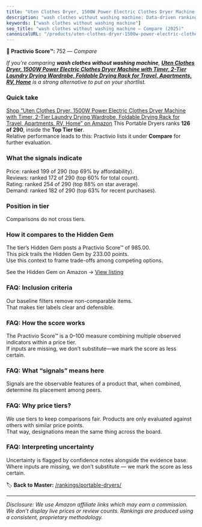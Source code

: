 ```yaml
---
title: "Uten Clothes Dryer, 1500W Power Electric Clothes Dryer Machine with Timer, 2-Tier Laundry Drying Wardrobe, Foldable Drying Rack for Travel, Apartments, RV, Home"
description: "wash clothes without washing machine: Data-driven ranking using the Practivio Score™. Positioned by quality, value, demand, findability, momentum."
keywords: ["wash clothes without washing machine"]
seo_title: "wash clothes without washing machine — Compare (2025)"
canonicalURL: "/products/uten-clothes-dryer-1500w-power-electric-clothes-dryer-machine-with-timer-2-tier-laundry-drying-wardrobe-foldable-drying-rack-for-travel-apartments-rv-home-B0CMXGK4B3/"
---
```


**🛒 Practivio Score™:** 752 — _Compare_


*If you're comparing **wash clothes without washing machine**, **[Uten Clothes Dryer, 1500W Power Electric Clothes Dryer Machine with Timer, 2-Tier Laundry Drying Wardrobe, Foldable Drying Rack for Travel, Apartments, RV, Home](https://www.amazon.com/dp/B0CMXGK4B3?tag=practivio-20)** is a strong alternative to put on your shortlist.*
### Quick take
[Shop “Uten Clothes Dryer, 1500W Power Electric Clothes Dryer Machine with Timer, 2-Tier Laundry Drying Wardrobe, Foldable Drying Rack for Travel, Apartments, RV, Home” on Amazon](https://www.amazon.com/dp/B0CMXGK4B3?tag=practivio-20)
This Portable Dryers ranks **126 of 290**, inside the **Top Tier tier**.  
Relative performance leads to this: Practivio lists it under **Compare** for further evaluation.

### What the signals indicate
Price: ranked 199 of 290 (top 69% by affordability).  
Reviews: ranked 172 of 290 (top 60% for total count).  
Rating: ranked 254 of 290 (top 88% on star average).  
Demand: ranked 182 of 290 (top 63% for recent purchases).

### Position in tier
Comparisons do not cross tiers.

### How it compares to the Hidden Gem
The tier’s Hidden Gem posts a Practivio Score™ of 985.00.  
This pick trails the Hidden Gem by 233.00 points.  
Use this context to frame trade-offs among competing options.  

See the Hidden Gem on Amazon → [View listing](https://www.amazon.com/dp/B0799Q45TT?tag=practivio-20)

### FAQ: Inclusion criteria
Our baseline filters remove non-comparable items.  
That makes tier labels clear and defensible.

### FAQ: How the score works
The Practivio Score™ is a 0–100 measure combining multiple observed indicators within a price tier.  
If inputs are missing, we don’t substitute—we mark the score as less certain.

### FAQ: What “signals” means here
Signals are the observable features of a product that, when combined, determine its placement among peers.

### FAQ: Why price tiers?
We use tiers to keep comparisons fair. Products are only evaluated against others with similar price points.  
That way, designations mean the same thing across the board.

### FAQ: Interpreting uncertainty
Uncertainty is flagged by confidence notes alongside the evidence base.  
Where inputs are missing, we don’t substitute — we mark the score as less certain.

<!-- Missing template for Compare/CompareWithinPriceClass -->


🏷️ **Back to Master:** [/rankings/portable-dryers/](/rankings/portable-dryers/)

---
_Disclosure: We use Amazon affiliate links which may earn a commission. We don’t display live prices or review counts. Rankings are produced using a consistent, proprietary methodology._

